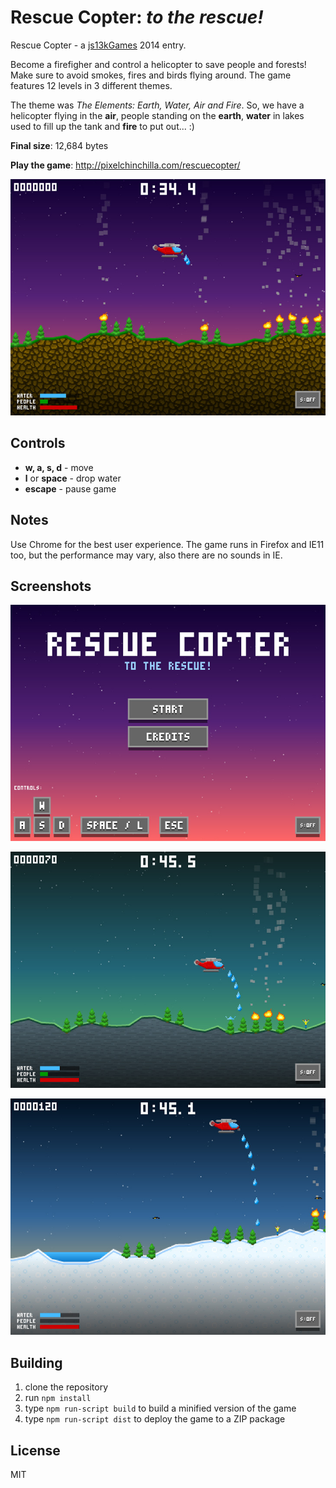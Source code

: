Rescue Copter: *to the rescue!*
==============================

Rescue Copter - a [js13kGames](http://js13kgames.com) 2014 entry.

Become a firefigher and control a helicopter to save people and forests!
Make sure to avoid smokes, fires and birds flying around. The game features 12 levels in 3 different themes.

The theme was *The Elements: Earth, Water, Air and Fire*. So, we have a helicopter flying in the **air**, people standing on the **earth**, **water** in lakes used to fill up the tank and **fire** to put out... :)

**Final size**: 12,684 bytes

**Play the game**: http://pixelchinchilla.com/rescuecopter/

![screenshot](https://raw.githubusercontent.com/gregpabian/rescuecopter-js13k/master/screenshot.jpg)

Controls
--------

- **w, a, s, d** - move
- **l** or **space** - drop water
- **escape** - pause game

Notes
-----

Use Chrome for the best user experience. The game runs in Firefox and IE11 too, but the performance may vary, also there are no sounds in IE.

Screenshots
-----------

![main menu](https://raw.githubusercontent.com/gregpabian/rescuecopter-js13k/master/screenshot1.jpg)

![theme 2](https://raw.githubusercontent.com/gregpabian/rescuecopter-js13k/master/screenshot2.jpg)

![theme 3](https://raw.githubusercontent.com/gregpabian/rescuecopter-js13k/master/screenshot3.jpg)

Building
--------

1. clone the repository
2. run `npm install`
3. type `npm run-script build` to build a minified version of the game
4. type `npm run-script dist` to deploy the game to a ZIP package

License
-------

MIT
